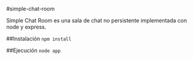 #simple-chat-room

Simple Chat Room es una sala de chat no persistente implementada con node y express.

##Instalación
`npm install`

##Ejecución
`node app`
